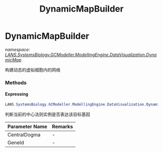 ﻿---
title: DynamicMapBuilder
---

# DynamicMapBuilder
_namespace: [LANS.SystemsBiology.GCModeller.ModellingEngine.DataVisualization.DynamicMap](N-LANS.SystemsBiology.GCModeller.ModellingEngine.DataVisualization.DynamicMap.html)_

构建动态的虚拟细胞内的网络



### Methods

#### Expressing
```csharp
LANS.SystemsBiology.GCModeller.ModellingEngine.DataVisualization.DynamicMap.DynamicMapBuilder.Expressing(LANS.SystemsBiology.GCModeller.ModellingEngine.EngineSystem.ObjectModels.Module.CentralDogmaInstance.CentralDogma,System.String)
```
判断当前的中心法则实例是否表达该目标基因

|Parameter Name|Remarks|
|--------------|-------|
|CentralDogma|-|
|GeneId|-|



